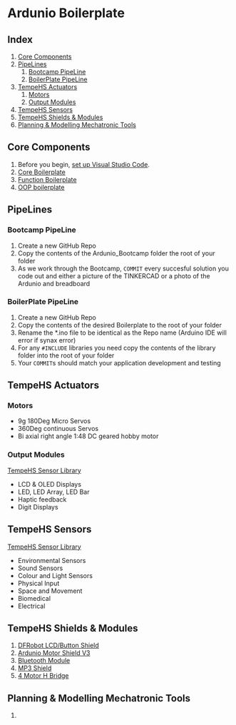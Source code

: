 # Ardunio Boilerplate

## Index
1. [Core Components](Core-Components)
2. [PipeLines](PipeLines)
    1. [Bootcamp PipeLine](Bootcamp-PipeLine)
    2. [BoilerPlate PipeLine](BoilerPlate-PipeLine)
3. [TempeHS Actuators](TempeHS-Actuators)
    1. [Motors](Motors)
    2. [Output Modules](Output-Modules)
4. [TempeHS Sensors](TempeHS-Sensors)
5. [TempeHS Shields & Modules](TempeHS-Shields-&-Modules)
6. [Planning & Modelling Mechatronic Tools](Planning-&-Modelling-Mechatronic-Tools)

## Core Components
1. Before you begin, [set up Visual Studio Code](https://github.com/TempeHS/VisualStudioCodeSetup).
2. [Core Boilerplate](https://github.com/TempeHS/TempeHS_Ardunio_Boilerplate/tree/main/Ardunio_Core_Boilerplate)
3. [Function Boilerplate](https://github.com/TempeHS/TempeHS_Ardunio_Boilerplate/tree/main/Ardunio_Function_Boilerplate)
4. [OOP boilerplate](https://github.com/TempeHS/TempeHS_Ardunio_Boilerplate/tree/main/Ardunio_OOP_Boilerplate)

## PipeLines
### Bootcamp PipeLine
1. Create a new GitHub Repo
2. Copy the contents of the Ardunio_Bootcamp folder the root of your folder
3. As we work through the Bootcamp, `COMMIT` every succesful solution you code out and either a picture of the TINKERCAD or a photo of the Ardunio and breadboard

### BoilerPlate PipeLine
1. Create a new GitHub Repo
2. Copy the contents of the desired Boilerplate to the root of your folder
3. Rename the *.ino file to be identical as the Repo name (Arduino IDE will error if synax error)
4. For any `#INCLUDE` libraries you need copy the contents of the library folder into the root of your folder
5. Your `COMMIT`s should match your application development and testing

## TempeHS Actuators
### Motors
- 9g 180Deg Micro Servos 
- 360Deg continuous Servos
- Bi axial right angle 1:48 DC geared hobby motor

### Output Modules
[TempeHS Sensor Library](https://github.com/TempeHS/TempeHS_Ardunio_Boilerplate/tree/main/TempeHS_Sensor_Library)
- LCD & OLED Displays
- LED, LED Array, LED Bar
- Haptic feedback
- Digit Displays  

## TempeHS Sensors
[TempeHS Sensor Library](https://github.com/TempeHS/TempeHS_Ardunio_Boilerplate/tree/main/TempeHS_Sensor_Library)
- Environmental Sensors
- Sound Sensors
- Colour and Light Sensors
- Physical Input
- Space and Movement
- Biomedical
- Electrical


## TempeHS Shields & Modules
1. [DFRobot LCD/Button Shield](https://wiki.dfrobot.com/LCD_KeyPad_Shield_For_Arduino_SKU__DFR0009)
2. [Ardunio Motor Shield V3](https://store.arduino.cc/products/arduino-motor-shield-rev3)
3. [Bluetooth Module]()
4. [MP3 Shield]()
5. [4 Motor H Bridge]()

## Planning & Modelling Mechatronic Tools
1. 

